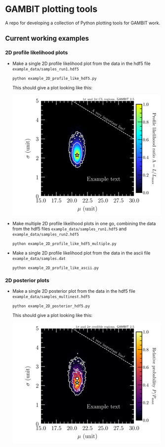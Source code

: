 # GAMBIT plotting tools

A repo for developing a collection of Python plotting tools for GAMBIT work. 


## Current working examples

### 2D profile likelihood plots

- Make a single 2D profile likelihood plot from the data in the hdf5 file `example_data/samples_run1.hdf5`
  ```terminal
  python example_2D_profile_like_hdf5.py
  ```
  This should give a plot looking like this:
  
  <img src="example_plots/2D_profile__mu__sigma__LogLike.png" alt="2D profile likelihood example plot" width="500"/>
  
- Make multiple 2D profile likelihood plots in one go, combining the data from the hdf5 files `example_data/samples_run1.hdf5` and `example_data/samples_run2.hdf5`
  ```terminal
  python example_2D_profile_like_hdf5_multiple.py
  ```

- Make a single 2D profile likelihood plot from the data in the ascii file `example_data/samples.dat`
  ```terminal
  python example_2D_profile_like_ascii.py
  ```

### 2D posterior plots

- Make a single 2D posterior plot from the data in the hdf5 file `example_data/samples_multinest.hdf5`
  ```terminal
  python example_2D_posterior_hdf5.py
  ```
  This should give a plot looking like this:
  
  <img src="example_plots/2D_posterior__mu__sigma.png" alt="2D posterior example plot" width="500"/>
